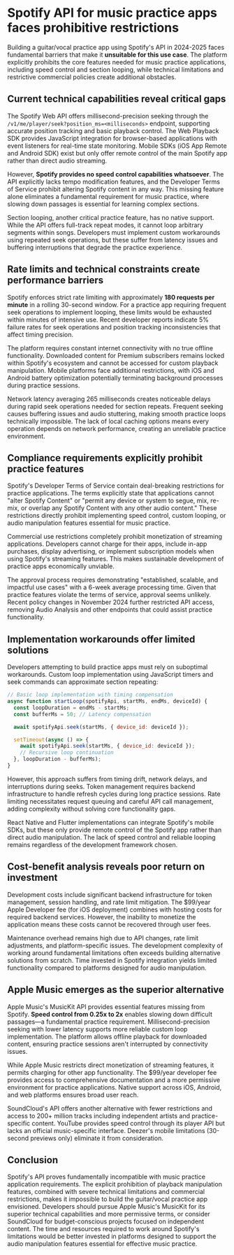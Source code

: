 # Spotify API for music practice apps faces prohibitive restrictions

Building a guitar/vocal practice app using Spotify's API in 2024-2025 faces fundamental barriers that make it **unsuitable for this use case**. The platform explicitly prohibits the core features needed for music practice applications, including speed control and section looping, while technical limitations and restrictive commercial policies create additional obstacles.

## Current technical capabilities reveal critical gaps

The Spotify Web API offers millisecond-precision seeking through the `/v1/me/player/seek?position_ms=<milliseconds>` endpoint, supporting accurate position tracking and basic playback control. The Web Playback SDK provides JavaScript integration for browser-based applications with event listeners for real-time state monitoring. Mobile SDKs (iOS App Remote and Android SDK) exist but only offer remote control of the main Spotify app rather than direct audio streaming.

However, **Spotify provides no speed control capabilities whatsoever**. The API explicitly lacks tempo modification features, and the Developer Terms of Service prohibit altering Spotify content in any way. This missing feature alone eliminates a fundamental requirement for music practice, where slowing down passages is essential for learning complex sections.

Section looping, another critical practice feature, has no native support. While the API offers full-track repeat modes, it cannot loop arbitrary segments within songs. Developers must implement custom workarounds using repeated seek operations, but these suffer from latency issues and buffering interruptions that degrade the practice experience.

## Rate limits and technical constraints create performance barriers

Spotify enforces strict rate limiting with approximately **180 requests per minute** in a rolling 30-second window. For a practice app requiring frequent seek operations to implement looping, these limits would be exhausted within minutes of intensive use. Recent developer reports indicate 5% failure rates for seek operations and position tracking inconsistencies that affect timing precision.

The platform requires constant internet connectivity with no true offline functionality. Downloaded content for Premium subscribers remains locked within Spotify's ecosystem and cannot be accessed for custom playback manipulation. Mobile platforms face additional restrictions, with iOS and Android battery optimization potentially terminating background processes during practice sessions.

Network latency averaging 265 milliseconds creates noticeable delays during rapid seek operations needed for section repeats. Frequent seeking causes buffering issues and audio stuttering, making smooth practice loops technically impossible. The lack of local caching options means every operation depends on network performance, creating an unreliable practice environment.

## Compliance requirements explicitly prohibit practice features

Spotify's Developer Terms of Service contain deal-breaking restrictions for practice applications. The terms explicitly state that applications cannot "alter Spotify Content" or "permit any device or system to segue, mix, re-mix, or overlap any Spotify Content with any other audio content." These restrictions directly prohibit implementing speed control, custom looping, or audio manipulation features essential for music practice.

Commercial use restrictions completely prohibit monetization of streaming applications. Developers cannot charge for their apps, include in-app purchases, display advertising, or implement subscription models when using Spotify's streaming features. This makes sustainable development of practice apps economically unviable.

The approval process requires demonstrating "established, scalable, and impactful use cases" with a 6-week average processing time. Given that practice features violate the terms of service, approval seems unlikely. Recent policy changes in November 2024 further restricted API access, removing Audio Analysis and other endpoints that could assist practice functionality.

## Implementation workarounds offer limited solutions

Developers attempting to build practice apps must rely on suboptimal workarounds. Custom loop implementation using JavaScript timers and seek commands can approximate section repeating:

```javascript
// Basic loop implementation with timing compensation
async function startLoop(spotifyApi, startMs, endMs, deviceId) {
  const loopDuration = endMs - startMs;
  const bufferMs = 50; // Latency compensation

  await spotifyApi.seek(startMs, { device_id: deviceId });

  setTimeout(async () => {
    await spotifyApi.seek(startMs, { device_id: deviceId });
    // Recursive loop continuation
  }, loopDuration - bufferMs);
}
```

However, this approach suffers from timing drift, network delays, and interruptions during seeks. Token management requires backend infrastructure to handle refresh cycles during long practice sessions. Rate limiting necessitates request queuing and careful API call management, adding complexity without solving core functionality gaps.

React Native and Flutter implementations can integrate Spotify's mobile SDKs, but these only provide remote control of the Spotify app rather than direct audio manipulation. The lack of speed control and reliable looping remains regardless of the development framework chosen.

## Cost-benefit analysis reveals poor return on investment

Development costs include significant backend infrastructure for token management, session handling, and rate limit mitigation. The $99/year Apple Developer fee (for iOS deployment) combines with hosting costs for required backend services. However, the inability to monetize the application means these costs cannot be recovered through user fees.

Maintenance overhead remains high due to API changes, rate limit adjustments, and platform-specific issues. The development complexity of working around fundamental limitations often exceeds building alternative solutions from scratch. Time invested in Spotify integration yields limited functionality compared to platforms designed for audio manipulation.

## Apple Music emerges as the superior alternative

Apple Music's MusicKit API provides essential features missing from Spotify. **Speed control from 0.25x to 2x** enables slowing down difficult passages—a fundamental practice requirement. Millisecond-precision seeking with lower latency supports more reliable custom loop implementation. The platform allows offline playback for downloaded content, ensuring practice sessions aren't interrupted by connectivity issues.

While Apple Music restricts direct monetization of streaming features, it permits charging for other app functionality. The $99/year developer fee provides access to comprehensive documentation and a more permissive environment for practice applications. Native support across iOS, Android, and web platforms ensures broad user reach.

SoundCloud's API offers another alternative with fewer restrictions and access to 200+ million tracks including independent artists and practice-specific content. YouTube provides speed control through its player API but lacks an official music-specific interface. Deezer's mobile limitations (30-second previews only) eliminate it from consideration.

## Conclusion

Spotify's API proves fundamentally incompatible with music practice application requirements. The explicit prohibition of playback manipulation features, combined with severe technical limitations and commercial restrictions, makes it impossible to build the guitar/vocal practice app envisioned. Developers should pursue Apple Music's MusicKit for its superior technical capabilities and more permissive terms, or consider SoundCloud for budget-conscious projects focused on independent content. The time and resources required to work around Spotify's limitations would be better invested in platforms designed to support the audio manipulation features essential for effective music practice.
